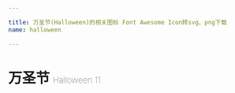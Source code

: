 ```yaml
---

title: 万圣节(Halloween)的相关图标 Font Awesome Icon转svg、png下载
name: halloween

---
```


# 万圣节  <small style="font-size: 60%;font-weight: 100">Halloween <span class="badge-secondary badge">11</span> </small>

<search tag="halloween" :max="0"/>


